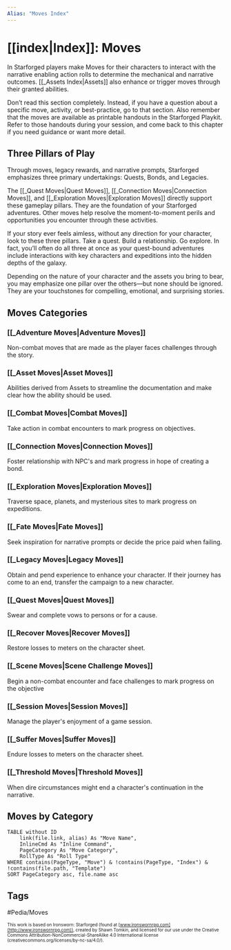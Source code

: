 ```yaml
---
Alias: "Moves Index"
---
```

# [[index|Index]]: Moves 
In Starforged players make Moves for their characters to interact with the narrative enabling action rolls to determine the mechanical and narrative outcomes.  [[_Assets Index|Assets]] also enhance or trigger moves through their granted abilities.

Don’t read this section completely. Instead, if you have a question about a specific move, activity, or best-practice, go to that section. Also remember that the moves are available as printable handouts in the Starforged Playkit. Refer to those handouts during your session, and come back to this chapter if you need guidance or want more detail.

## Three Pillars of Play
Through moves, legacy rewards, and narrative prompts, Starforged emphasizes three primary undertakings: Quests, Bonds, and Legacies.

The [[_Quest Moves|Quest Moves]], [[_Connection Moves|Connection Moves]], and [[_Exploration Moves|Exploration Moves]] directly support these gameplay pillars. They are the foundation of your Starforged adventures. Other moves help resolve the moment-to-moment perils and opportunities you encounter through these activities. 

If your story ever feels aimless, without any direction for your character, look to these three pillars. Take a quest. Build a relationship. Go explore. In fact, you’ll often do all three at once as your quest-bound adventures include interactions with key characters and expeditions into the hidden depths of the galaxy. 

Depending on the nature of your character and the assets you bring to bear, you may emphasize one pillar over the others—but none should be ignored. They are your touchstones for compelling, emotional, and surprising stories.

## Moves Categories
### [[_Adventure Moves|Adventure Moves]]
Non-combat moves that are made as the player faces challenges through the story.
### [[_Asset Moves|Asset Moves]]
Abilities derived from Assets to streamline the documentation and make clear how the ability should be used.
### [[_Combat Moves|Combat Moves]]
Take action in combat encounters to mark progress on objectives.
### [[_Connection Moves|Connection Moves]]
Foster relationship with NPC's and mark progress in hope of creating a bond.
### [[_Exploration Moves|Exploration Moves]]
Traverse space, planets, and mysterious sites to mark progress on expeditions.
### [[_Fate Moves|Fate Moves]]
Seek inspiration for narrative prompts or decide the price paid when failing.
### [[_Legacy Moves|Legacy Moves]]
Obtain and pend experience to enhance your character.  If their journey has come to an end, transfer the campaign to a new character.
### [[_Quest Moves|Quest Moves]]
Swear and complete vows to persons or for a cause.
### [[_Recover Moves|Recover Moves]]
Restore losses to meters on the character sheet.
### [[_Scene Moves|Scene Challenge Moves]]
Begin a non-combat encounter and face challenges to mark progress on the objective
### [[_Session Moves|Session Moves]]
Manage the player's enjoyment of a game session.
### [[_Suffer Moves|Suffer Moves]]
Endure losses to meters on the character sheet.
### [[_Threshold Moves|Threshold Moves]]
When dire circumstances might end a character's continuation in the narrative.
 
## Moves by Category
```dataview
TABLE without ID
	link(file.link, alias) As "Move Name",
	InlineCmd As "Inline Command",
	PageCategory As "Move Category",
	RollType As "Roll Type"
WHERE contains(PageType, "Move") & !contains(PageType, "Index") & !contains(file.path, "Template")
SORT PageCategory asc, file.name asc
```

## Tags
#Pedia/Moves 

<font size=-2>This work is based on Ironsworn: Starforged (found at [www.ironswornrpg.com](http://www.ironswornrpg.com)), created by Shawn Tomkin, and licensed for our use under the Creative Commons Attribution-NonCommercial-ShareAlike 4.0 International license  (creativecommons.org/licenses/by-nc-sa/4.0/).</font>
